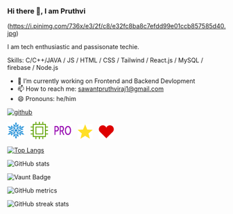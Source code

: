 ### Hi there 👋, I am Pruthvi
(https://i.pinimg.com/736x/e3/2f/c8/e32fc8ba8c7efdd99e01ccb857585d40.jpg)

I am tech enthusiastic and passisonate techie.

Skills: C/C++/JAVA / JS / HTML / CSS / Tailwind / React.js / MySQL / firebase / Node.js

- 🔭 I’m currently working on Frontend and Backend Devlopment 
- 📫 How to reach me: sawantpruthviraj1@gmail.com 
- 😄 Pronouns: he/him 


[<img src='https://cdn.jsdelivr.net/npm/simple-icons@3.0.1/icons/github.svg' alt='github' height='40'>](https://github.com/Pruthviraj-sawant)  

<a href='https://archiveprogram.github.com/'><img src='https://raw.githubusercontent.com/acervenky/animated-github-badges/master/assets/acbadge.gif' width='40' height='40'></a> <a href='https://docs.github.com/en/developers'><img src='https://raw.githubusercontent.com/acervenky/animated-github-badges/master/assets/devbadge.gif' width='40' height='40'></a> <a href='https://github.com/pricing'><img src='https://raw.githubusercontent.com/acervenky/animated-github-badges/master/assets/pro.gif' width='40' height='40'></a> <a href='https://stars.github.com/'><img src='https://raw.githubusercontent.com/acervenky/animated-github-badges/master/assets/starbadge.gif' width='35' height='35'></a> <a href='https://docs.github.com/en/github/supporting-the-open-source-community-with-github-sponsors'><img src='https://raw.githubusercontent.com/acervenky/animated-github-badges/master/assets/sponsorbadge.gif' width='35' height='35'></a> 

[![Top Langs](https://github-readme-stats.vercel.app/api/top-langs/?username=Pruthviraj-sawant)](https://github.com/anuraghazra/github-readme-stats)

![GitHub stats](https://github-readme-stats.vercel.app/api?username=Pruthviraj-sawant&show_icons=true)  

![Vaunt Badge](https://api.vaunt.dev/v1/github/entities/Pruthviraj-sawant/contributions?format=svg&private=false)  

![GitHub metrics](https://metrics.lecoq.io/Pruthviraj-sawant)  

![GitHub streak stats](https://streak-stats.demolab.com/?user=Pruthviraj-sawant)  

